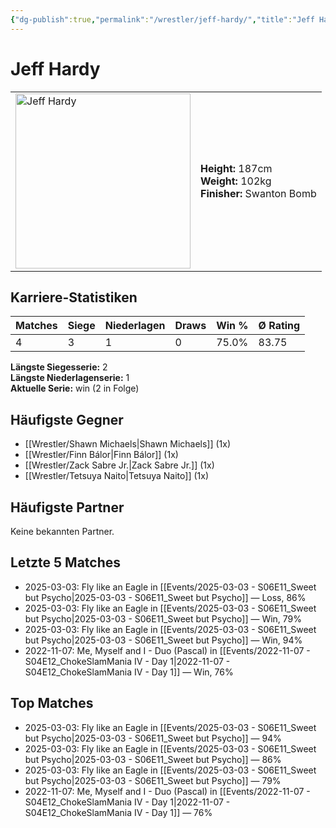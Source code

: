 ```yaml
---
{"dg-publish":true,"permalink":"/wrestler/jeff-hardy/","title":"Jeff Hardy","tags":["wrestler"],"noteIcon":""}
---
```



# Jeff Hardy

<table>
        <tr>
        <td><img src="https://github.com/CptSpaulding1980/choke-slam-wrestling/releases/download/images/Jeff_Hardy.png" width="280" alt="Jeff Hardy"></td>
        <td>
        <b>Height:</b> 187cm<br>
        <b>Weight:</b> 102kg<br>
        <b>Finisher:</b> Swanton Bomb<br>
        </td>
        </tr>
        </table>
        

## Karriere-Statistiken

| Matches | Siege | Niederlagen | Draws | Win % | Ø Rating |
|---------|-------|-------------|-------|-------|-----------|
| 4 | 3 | 1 | 0 | 75.0% | 83.75 |

**Längste Siegesserie:** 2<br>**Längste Niederlagenserie:** 1<br>**Aktuelle Serie:** win (2 in Folge)


## Häufigste Gegner
- [[Wrestler/Shawn Michaels\|Shawn Michaels]] (1x)
- [[Wrestler/Finn Bálor\|Finn Bálor]] (1x)
- [[Wrestler/Zack Sabre Jr.\|Zack Sabre Jr.]] (1x)
- [[Wrestler/Tetsuya Naito\|Tetsuya Naito]] (1x)

## Häufigste Partner
Keine bekannten Partner.

## Letzte 5 Matches
- 2025-03-03: Fly like an Eagle in [[Events/2025-03-03 - S06E11_Sweet but Psycho\|2025-03-03 - S06E11_Sweet but Psycho]] — Loss, 86%
- 2025-03-03: Fly like an Eagle in [[Events/2025-03-03 - S06E11_Sweet but Psycho\|2025-03-03 - S06E11_Sweet but Psycho]] — Win, 79%
- 2025-03-03: Fly like an Eagle in [[Events/2025-03-03 - S06E11_Sweet but Psycho\|2025-03-03 - S06E11_Sweet but Psycho]] — Win, 94%
- 2022-11-07: Me, Myself and I - Duo (Pascal) in [[Events/2022-11-07 - S04E12_ChokeSlamMania IV - Day 1\|2022-11-07 - S04E12_ChokeSlamMania IV - Day 1]] — Win, 76%

## Top Matches
- 2025-03-03: Fly like an Eagle in [[Events/2025-03-03 - S06E11_Sweet but Psycho\|2025-03-03 - S06E11_Sweet but Psycho]] — 94%
- 2025-03-03: Fly like an Eagle in [[Events/2025-03-03 - S06E11_Sweet but Psycho\|2025-03-03 - S06E11_Sweet but Psycho]] — 86%
- 2025-03-03: Fly like an Eagle in [[Events/2025-03-03 - S06E11_Sweet but Psycho\|2025-03-03 - S06E11_Sweet but Psycho]] — 79%
- 2022-11-07: Me, Myself and I - Duo (Pascal) in [[Events/2022-11-07 - S04E12_ChokeSlamMania IV - Day 1\|2022-11-07 - S04E12_ChokeSlamMania IV - Day 1]] — 76%
